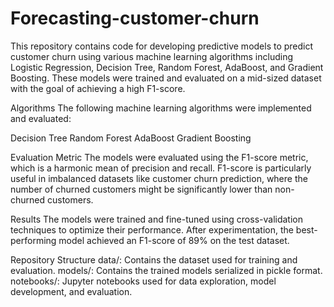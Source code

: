 # Forecasting-customer-churn
This repository contains code for developing predictive models to predict customer churn using various machine learning algorithms including Logistic Regression, Decision Tree, Random Forest, AdaBoost, and Gradient Boosting. These models were trained and evaluated on a mid-sized dataset with the goal of achieving a high F1-score.

Algorithms
The following machine learning algorithms were implemented and evaluated:

Decision Tree
Random Forest
AdaBoost
Gradient Boosting

Evaluation Metric
The models were evaluated using the F1-score metric, which is a harmonic mean of precision and recall. F1-score is particularly useful in imbalanced datasets like customer churn prediction, where the number of churned customers might be significantly lower than non-churned customers.

Results
The models were trained and fine-tuned using cross-validation techniques to optimize their performance. After experimentation, the best-performing model achieved an F1-score of 89% on the test dataset.

Repository Structure
data/: Contains the dataset used for training and evaluation.
models/: Contains the trained models serialized in pickle format.
notebooks/: Jupyter notebooks used for data exploration, model development, and evaluation.
